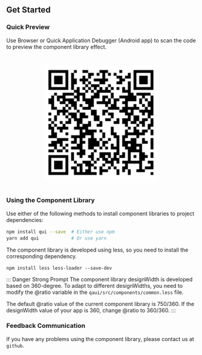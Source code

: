 ## Get Started

### Quick Preview

Use Browser or Quick Application Debugger (Android app) to scan the code to preview the component library effect.

<div style="text-align: center;margin: 40px;"><img src="./assets/qrcode.png" alt="barcode" style="width:300px" /></div>

### Using the Component Library

Use either of the following methods to install component libraries to project dependencies:

```sh
npm install qui --save  # Either use npm
yarn add qui            # Or use yarn
```

The component library is developed using less, so you need to install the corresponding dependency.

```shell script
npm install less less-loader --save-dev
```

::: Danger Strong Prompt
The component library designWidth is developed based on 360-degree. To adapt to different designWidths, you need to modify the @ratio variable in the `qaui/src/components/common.less` file.

The default @ratio value of the current component library is 750/360. If the designWidth value of your app is 360, change @ratio to 360/360.
:::

### Feedback Communication

If you have any problems using the component library, please contact us at `github`.

```

```
